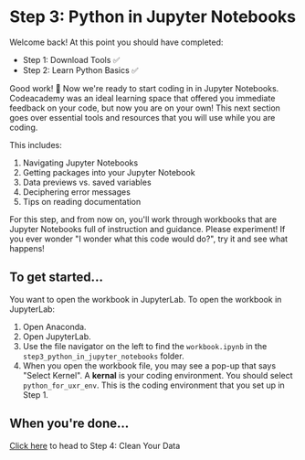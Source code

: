 # Step 3: Python in Jupyter Notebooks
Welcome back! At this point you should have completed:
- Step 1: Download Tools :white_check_mark:
- Step 2: Learn Python Basics :white_check_mark:

Good work! :clap: Now we're ready to start coding in in Jupyter Notebooks. Codeacademy was an ideal learning space that offered you immediate feedback on your code, but now you are on your own! This next section goes over essential tools and resources that you will use while you are coding.

This includes:
1. Navigating Jupyter Notebooks
2. Getting packages into your Jupyter Notebook
3. Data previews vs. saved variables
4. Deciphering error messages
5. Tips on reading documentation

For this step, and from now on, you'll work through workbooks that are Jupyter Notebooks full of instruction and guidance. Please experiment! If you ever wonder "I wonder what this code would do?", try it and see what happens!

## To get started...
You want to open the workbook in JupyterLab. To open the workbook in JupyterLab:
1. Open Anaconda.
2. Open JupyterLab.
3. Use the file navigator on the left to find the `workbook.ipynb` in the `step3_python_in_jupyter_notebooks` folder.
4. When you open the workbook file, you may see a pop-up that says "Select Kernel". A **kernal** is your coding environment. You should select `python_for_uxr_env`. This is the coding environment that you set up in Step 1.

## When you're done...
[Click here](https://github.com/alexdsbreslav/python_for_uxr/tree/master/step4_clean_your_data) to head to Step 4: Clean Your Data
